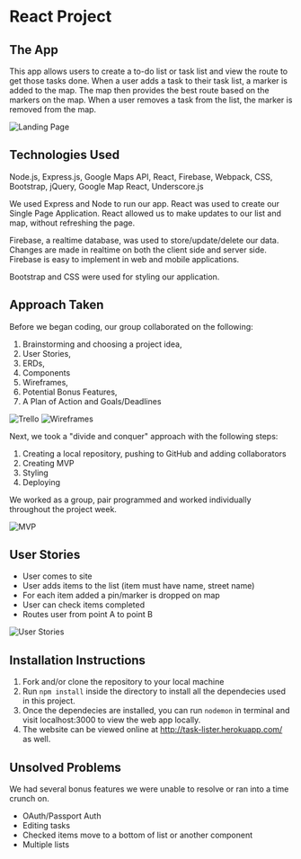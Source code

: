 # React Project

## The App
This app allows users to create a to-do list or task list and view the route to get those tasks done. When a user adds a task to their task list, a marker is added to the map. The map then provides the best route based on the markers on the map. When a user removes a task from the list, the marker is removed from the map. 

![Landing Page](public/images/landingpage3.png)


## Technologies Used
Node.js, Express.js, Google Maps API, React, Firebase, Webpack, CSS, Bootstrap, jQuery, Google Map React, Underscore.js

We used Express and Node to run our app. React was used to create our Single Page Application. React allowed us to make updates to our list and map, without refreshing the page.

Firebase, a realtime database, was used to store/update/delete our data. Changes are made in realtime on both the client side and server side. Firebase is easy to implement in web and mobile applications. 

Bootstrap and CSS were used for styling our application. 


## Approach Taken
Before we began coding, our group collaborated on the following: 
1. Brainstorming and choosing a project idea,
2. User Stories,
3. ERDs,
4. Components
5. Wireframes,
6. Potential Bonus Features,
7. A Plan of Action and Goals/Deadlines

![Trello](public/images/Trello.png)
![Wireframes](public/images/components.jpg)

Next, we took a "divide and conquer" approach with the following steps:
1. Creating a local repository, pushing to GitHub and adding collaborators 
2. Creating MVP
3. Styling
4. Deploying

We worked as a group, pair programmed and worked individually throughout the project week.

![MVP](public/images/mvpbonus.jpeg)

## User Stories
* User comes to site
* User adds items to the list (item must have name, street name)
* For each item  added a pin/marker is dropped on map
* User can check items completed
* Routes user from point A to point B

![User Stories](public/images/userstories.jpg)

## Installation Instructions
1. Fork and/or clone the repository to your local machine
2. Run `npm install` inside the directory to install all the dependecies used in this project.
3. Once the dependecies are installed, you can run `nodemon` in terminal and visit localhost:3000 to view the web app locally.
4. The website can be viewed online at http://task-lister.herokuapp.com/ as well.


## Unsolved Problems
We had several bonus features we were unable to resolve or ran into a time crunch on.
* OAuth/Passport Auth
* Editing tasks
* Checked items move to a bottom of list or another component
* Multiple lists

